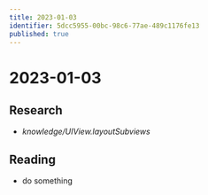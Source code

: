 ```yaml
---
title: 2023-01-03
identifier: 5dcc5955-00bc-98c6-77ae-489c1176fe13
published: true
---
```


# 2023-01-03

## Research

* *knowledge/UIView.layoutSubviews*

## Reading

* do something
